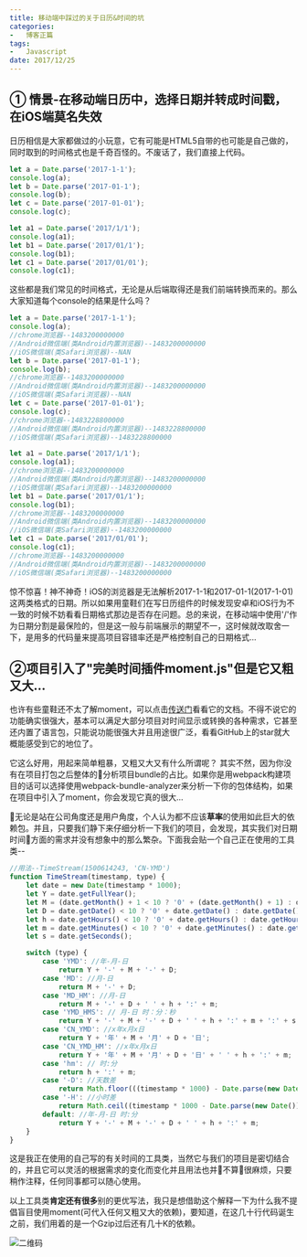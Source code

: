 ```yaml
---
title: 移动端中踩过的关于日历&时间的坑
categories:
-   博客正篇
tags:
-   Javascript
date: 2017/12/25
---
```


## ① 情景-在移动端日历中，选择日期并转成时间戳，在iOS端莫名失效

日历相信是大家都做过的小玩意，它有可能是HTML5自带的也可能是自己做的，同时取到的时间格式也是千奇百怪的。不废话了，我们直接上代码。

```js
let a = Date.parse('2017-1-1');
console.log(a);
let b = Date.parse('2017-01-1');
console.log(b);
let c = Date.parse('2017-01-01');
console.log(c);

let a1 = Date.parse('2017/1/1');
console.log(a1);
let b1 = Date.parse('2017/01/1');
console.log(b1);
let c1 = Date.parse('2017/01/01');
console.log(c1);
```

这些都是我们常见的时间格式，无论是从后端取得还是我们前端转换而来的。那么大家知道每个console的结果是什么吗？

```js
let a = Date.parse('2017-1-1');
console.log(a);
//chrome浏览器--1483200000000
//Android微信端(类Android内置浏览器)--1483200000000
//iOS微信端(类Safari浏览器)--NAN
let b = Date.parse('2017-01-1');
console.log(b);
//chrome浏览器--1483200000000
//Android微信端(类Android内置浏览器)--1483200000000
//iOS微信端(类Safari浏览器)--NAN
let c = Date.parse('2017-01-01');
console.log(c);
//chrome浏览器--1483228800000
//Android微信端(类Android内置浏览器)--1483228800000
//iOS微信端(类Safari浏览器)--1483228800000

let a1 = Date.parse('2017/1/1');
console.log(a1);
//chrome浏览器--1483200000000
//Android微信端(类Android内置浏览器)--1483200000000
//iOS微信端(类Safari浏览器)--1483200000000
let b1 = Date.parse('2017/01/1');
console.log(b1);
//chrome浏览器--1483200000000
//Android微信端(类Android内置浏览器)--1483200000000
//iOS微信端(类Safari浏览器)--1483200000000
let c1 = Date.parse('2017/01/01');
console.log(c1);
//chrome浏览器--1483200000000
//Android微信端(类Android内置浏览器)--1483200000000
//iOS微信端(类Safari浏览器)--1483200000000
```

惊不惊喜！神不神奇！iOS的浏览器是无法解析2017-1-1和2017-01-1(2017-1-01)这两类格式的日期。所以如果用童鞋们在写日历组件的时候发现安卓和iOS行为不一致的时候不妨看看日期格式那边是否存在问题。总的来说，在移动端中使用'/'作为日期分割是最保险的，但是这一般与前端展示的期望不一，这时候就改取舍一下，是用多的代码量来提高项目容错率还是严格控制自己的日期格式...


## ②项目引入了"完美时间插件moment.js"但是它又粗又大...

也许有些童鞋还不太了解moment，可以点击[传送门](http://momentjs.com/docs/)看看它的文档。不得不说它的功能确实很强大，基本可以满足大部分项目对时间显示或转换的各种需求，它甚至还内置了语言包，只能说功能很强大并且用途很广泛，看看GitHub上的star就大概能感受到它的地位了。

它这么好用，用起来简单粗暴，又粗又大又有什么所谓呢？
其实不然，因为你没有在项目打包之后整体的分析项目bundle的占比。如果你是用webpack构建项目的话可以选择使用webpack-bundle-analyzer来分析一下你的包体结构，如果在项目中引入了moment，你会发现它真的很大...

无论是站在公司角度还是用户角度，个人认为都不应该**草率**的使用如此巨大的依赖包。并且，只要我们静下来仔细分析一下我们的项目，会发现，其实我们对日期时间方面的需求并没有想象中的那么繁杂。下面我会贴一个自己正在使用的工具类--

```js
//用法--TimeStream(1500614243, 'CN-YMD')
function TimeStream(timestamp, type) {
    let date = new Date(timestamp * 1000);
    let Y = date.getFullYear();
    let M = (date.getMonth() + 1 < 10 ? '0' + (date.getMonth() + 1) : date.getMonth() + 1);
    let D = date.getDate() < 10 ? '0' + date.getDate() : date.getDate();
    let h = date.getHours() < 10 ? '0' + date.getHours() : date.getHours();
    let m = date.getMinutes() < 10 ? '0' + date.getMinutes() : date.getMinutes();
    let s = date.getSeconds();

    switch (type) {
        case 'YMD': //年-月-日
            return Y + '-' + M + '-' + D;
        case 'MD': //月-日
            return M + '-' + D;
        case 'MD_HM': //月-日
            return M + '-' + D + ' ' + h + ':' + m;
        case 'YMD_HMS': // 月-日 时：分：秒
            return Y + '-' + M + '-' + D + ' ' + h + ':' + m + ':' + s;
        case 'CN_YMD': //x年x月x日
            return Y + '年' + M + '月' + D + '日';
        case 'CN_YMD_HM': //x年x月x日
            return Y + '年' + M + '月' + D + '日' + ' ' + h + ':' + m;
        case 'hm': // 时:分
            return h + ':' + m;
        case '-D': //天数差
            return Math.floor(((timestamp * 1000) - Date.parse(new Date())) / 1000 / 3600 / 24);
        case '-H': //小时差
            return Math.ceil((timestamp * 1000 - Date.parse(new Date())) / 1000 / 3600);
        default: //年-月-日 时:分
            return Y + '-' + M + '-' + D + ' ' + h + ':' + m;
    }
}
```

这是我正在使用的自己写的有关时间的工具类，当然它与我们的项目是密切结合的，并且它可以灵活的根据需求的变化而变化并且用法也并不算很麻烦，只要稍作注释，任何同事都可以随心使用。

以上工具类**肯定还有很多**别的更优写法，我只是想借助这个解释一下为什么我不提倡盲目使用moment(可代入任何又粗又大的依赖)，要知道，在这几十行代码诞生之前，我们用着的是一个Gzip过后还有几十K的依赖。


![二维码](http://7narnp.com1.z0.glb.clouddn.com/end.png)